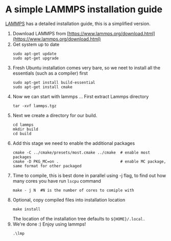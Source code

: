 # A simple LAMMPS installation guide

[LAMMPS](https://www.lammps.org/) has a detailed installation guide, this is a simplified version. 

1. Download LAMMPS from [https://www.lammps.org/download.html](https://www.lammps.org/download.html)
2. Get system up to date
   ```
   sudo apt-get update
   sudo apt-get upgrade
   ```
3. Fresh Ubuntu installation comes very bare, so we neet to install all the essentials (such as a compiler) first
   ```
   sudo apt-get install build-essential
   sudo apt-get install cmake
   ```
4. Now we can start with lammps ... First extract Lammps directory
   ```
   tar -xvf lammps.tgz
   ```
5. Next we create a directory for our build. 
   ```
   cd lammps
   mkdir build
   cd build
   ```
6. Add this stage we need to enable the additional packages
   ```
   cmake -C ../cmake/presets/most.cmake ../cmake  # enable most packages
   cmake -D PKG_MC=on .                           # enable MC package, same format for other packaged
   ```
7. Time to compile, this is best done in parallel using -j flag, to find out how many cores you have run `lscpu` command
   ```
   make - j N  #N is the number of cores to comiple with
   ```
8. Optional, copy compiled files into installation location
   ```
   make install   
   ```
   The location of the installation tree defaults to `${HOME}/.local.`
9. We're done :) Enjoy using lammps!
   ```
   .\lmp
   ```  
